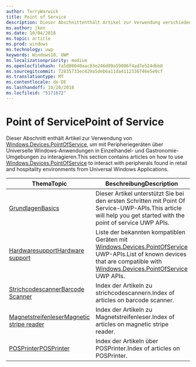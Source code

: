 ```yaml
---
author: TerryWarwick
title: Point of Service
description: Dieser Abschnittenthält Artikel zur Verwendung verschiedener Features des Point-of-Service-Namespace.
ms.author: jken
ms.date: 10/04/2018
ms.topic: article
ms.prod: windows
ms.technology: uwp
keywords: Windows10, UWP
ms.localizationpriority: medium
ms.openlocfilehash: fa5d80040aac83e246d89a59086f4ad7e524dbb8
ms.sourcegitcommit: 72835733ec429a5deb6a11da4112336746e5e9cf
ms.translationtype: MT
ms.contentlocale: de-DE
ms.lasthandoff: 10/20/2018
ms.locfileid: "5171672"
---
```

# <a name="point-of-service"></a><span data-ttu-id="2f8fd-104">Point of Service</span><span class="sxs-lookup"><span data-stu-id="2f8fd-104">Point of Service</span></span>
<span data-ttu-id="2f8fd-105">Dieser Abschnitt enthält Artikel zur Verwendung von [Windows.Devices.PointOfService](https://docs.microsoft.com/uwp/api/windows.devices.pointofservice), um mit Peripheriegeräten über Universelle Windows-Anwendungen in Einzelhandel- und Gastronomie-Umgebungen zu interagieren.</span><span class="sxs-lookup"><span data-stu-id="2f8fd-105">This section contains articles on how to use [Windows.Devices.PointOfService](https://docs.microsoft.com/uwp/api/windows.devices.pointofservice) to interact with peripherals found in retail and hospitality environments from Universal Windows Applications.</span></span>

| <span data-ttu-id="2f8fd-106">Thema</span><span class="sxs-lookup"><span data-stu-id="2f8fd-106">Topic</span></span> | <span data-ttu-id="2f8fd-107">Beschreibung</span><span class="sxs-lookup"><span data-stu-id="2f8fd-107">Description</span></span> |
|------|------------|
| [<span data-ttu-id="2f8fd-108">Grundlagen</span><span class="sxs-lookup"><span data-stu-id="2f8fd-108">Basics</span></span>](pos-basics.md) | <span data-ttu-id="2f8fd-109">Dieser Artikel unterstützt Sie bei den ersten Schritten mit Point Of Service-UWP-APIs.</span><span class="sxs-lookup"><span data-stu-id="2f8fd-109">This article will help you get started with the point of service UWP APIs.</span></span> |
| [<span data-ttu-id="2f8fd-110">Hardwaresupport</span><span class="sxs-lookup"><span data-stu-id="2f8fd-110">Hardware support</span></span>](pos-device-support.md) | <span data-ttu-id="2f8fd-111">Liste der bekannten kompatiblen Geräten mit [Windows.Devices.PointOfService](https://aka.ms/pointofservice-api) UWP-APIs.</span><span class="sxs-lookup"><span data-stu-id="2f8fd-111">List of known devices that are compatible with [Windows.Devices.PointOfService](https://aka.ms/pointofservice-api) UWP APIs.</span></span> |
| [<span data-ttu-id="2f8fd-112">Strichcodescanner</span><span class="sxs-lookup"><span data-stu-id="2f8fd-112">Barcode Scanner</span></span>](pos-barcodescanner.md) | <span data-ttu-id="2f8fd-113">Index der Artikeln zu strichcodescannern.</span><span class="sxs-lookup"><span data-stu-id="2f8fd-113">Index of articles on barcode scanner.</span></span> |
| [<span data-ttu-id="2f8fd-114">Magnetstreifenleser</span><span class="sxs-lookup"><span data-stu-id="2f8fd-114">Magnetic stripe reader</span></span>](pos-magnetic-stripe-reader.md) | <span data-ttu-id="2f8fd-115">Index der Artikeln zu Magnetstreifenleser.</span><span class="sxs-lookup"><span data-stu-id="2f8fd-115">Index of articles on magnetic stripe reader.</span></span>
| [<span data-ttu-id="2f8fd-116">POSPrinter</span><span class="sxs-lookup"><span data-stu-id="2f8fd-116">POSPrinter</span></span>](pos-printer.md) | <span data-ttu-id="2f8fd-117">Index der Artikeln über POSPrinter.</span><span class="sxs-lookup"><span data-stu-id="2f8fd-117">Index of articles on POSPrinter.</span></span> |